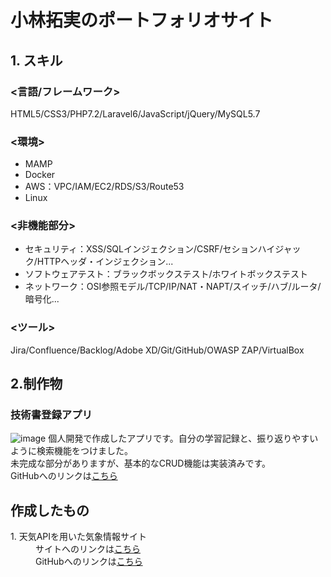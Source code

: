 # 小林拓実のポートフォリオサイト
## 1. スキル
### <言語/フレームワーク>
HTML5/CSS3/PHP7.2/Laravel6/JavaScript/jQuery/MySQL5.7
### <環境>
- MAMP
- Docker
- AWS：VPC/IAM/EC2/RDS/S3/Route53
- Linux

### <非機能部分>
- セキュリティ：XSS/SQLインジェクション/CSRF/セションハイジャック/HTTPヘッダ・インジェクション...
- ソフトウェアテスト：ブラックボックステスト/ホワイトボックステスト
- ネットワーク：OSI参照モデル/TCP/IP/NAT・NAPT/スイッチ/ハブ/ルータ/暗号化...
### <ツール>
Jira/Confluence/Backlog/Adobe XD/Git/GitHub/OWASP ZAP/VirtualBox

## 2.制作物
### 技術書登録アプリ
![image](https://user-images.githubusercontent.com/68890733/130907379-e0ef24a6-fc3b-41ce-be5c-b3a65f960f03.png)
個人開発で作成したアプリです。自分の学習記録と、振り返りやすいように検索機能をつけました。<br>
未完成な部分がありますが、基本的なCRUD機能は実装済みです。<br>
GitHubへのリンクは[こちら](https://github.com/takumi98/EngineerBookshelf)<br>

## 作成したもの
<dl>
  <dt>1. 天気APIを用いた気象情報サイト</dt>
  <dd>サイトへのリンクは<a href="https://github.com/takumi98/quelcode-js/tree/feature/js-challenge1">こちら</a></br>
      GitHubへのリンクは<a href="https://github.com/takumi98/quelcode-js/tree/feature/js-challenge1">こちら</a>
  </dd>
</dl>
